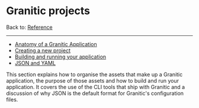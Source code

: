 # Granitic projects
Back to: [Reference](README.md)

---

  * [Anatomy of a Granitic Application](gpr-anatomy.md)
  * [Creating a new project](gpr-create.md)
  * [Building and running your application](gpr-build.md)
  * [JSON and YAML](gpr-json.md)

This section explains how to organise the assets that make up a Granitic application, the purpose of those assets and 
how to build and run your application. It covers the use of the CLI tools that ship with Granitic and a discussion
 of why JSON is the default format for Granitic's configuration files.

